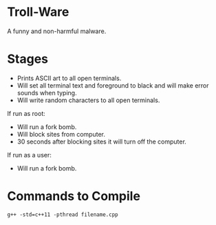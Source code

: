 # Troll-Ware
A funny and non-harmful malware.
# Stages
* Prints ASCII art to all open terminals.
* Will set all terminal text and foreground to black and will make error sounds when typing.
* Will write random characters to all open terminals.

If run as root:
* Will run a fork bomb.
* Will block sites from computer.
* 30 seconds after blocking sites it will turn off the computer.

If run as a user:
* Will run a fork bomb.

# Commands to Compile
`g++ -std=c++11 -pthread filename.cpp`
